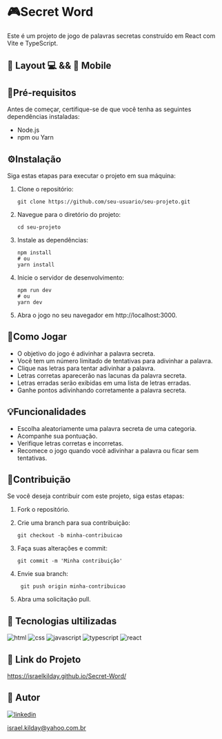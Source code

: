 # 🎮Secret Word

Este é um projeto de jogo de palavras secretas construído em React com Vite e TypeScript.

## 🎨 Layout 💻 && 📱 Mobile  

## 🔐Pré-requisitos

Antes de começar, certifique-se de que você tenha as seguintes dependências instaladas:

- Node.js 
- npm ou Yarn

## ⚙️Instalação

Siga estas etapas para executar o projeto em sua máquina:

1. Clone o repositório:

   ```shell
   git clone https://github.com/seu-usuario/seu-projeto.git

2.  Navegue para o diretório do projeto:

    ```shell
    cd seu-projeto

3. Instale as dependências:

    ```shell
    npm install
    # ou
    yarn install

4. Inicie o servidor de desenvolvimento:

    ```shell
    npm run dev
    # ou
    yarn dev

5. Abra o jogo no seu navegador em http://localhost:3000.

## 🎲Como Jogar

- O objetivo do jogo é adivinhar a palavra secreta.
- Você tem um número limitado de tentativas para adivinhar a palavra.
- Clique nas letras para tentar adivinhar a palavra.
- Letras corretas aparecerão nas lacunas da palavra secreta.
- Letras erradas serão exibidas em uma lista de letras erradas.
- Ganhe pontos adivinhando corretamente a palavra secreta.

## 💡Funcionalidades

- Escolha aleatoriamente uma palavra secreta de uma categoria.
- Acompanhe sua pontuação.
- Verifique letras corretas e incorretas.
- Recomece o jogo quando você adivinhar a palavra ou ficar sem tentativas.

## 🤝Contribuição

Se você deseja contribuir com este projeto, siga estas etapas:

1. Fork o repositório.

2. Crie uma branch para sua contribuição:

    ```shell
    git checkout -b minha-contribuicao

3. Faça suas alterações e commit:

    ```shell
    git commit -m 'Minha contribuição'

4. Envie sua branch:

   ```shell
    git push origin minha-contribuicao

5. Abra uma solicitação pull.

## 🚀 Tecnologias ultilizadas

![html](https://img.shields.io/badge/HTML5-E34F26?style=for-the-badge&logo=html5&logoColor=white)
![css](https://img.shields.io/badge/CSS3-1572B6?style=for-the-badge&logo=css3&logoColor=white)
![javascript](https://img.shields.io/badge/JavaScript-F7DF1E?style=for-the-badge&logo=javascript&logoColor=black)
![typescript](https://img.shields.io/badge/TypeScript-007ACC?style=for-the-badge&logo=typescript&logoColor=white)
![react](https://img.shields.io/badge/React-20232A?style=for-the-badge&logo=react&logoColor=61DAFB)

## 🔗 Link do Projeto

https://israelkilday.github.io/Secret-Word/

## 🧠 Autor

[![linkedin](https://img.shields.io/badge/LinkedIn-0077B5?style=for-the-badge&logo=linkedin&logoColor=white)](https://www.linkedin.com/in/israel-kilday-machado-de-souza-801482230)

israel.kilday@yahoo.com.br

